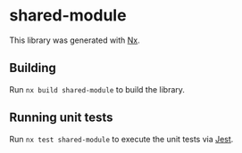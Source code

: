 # shared-module

This library was generated with [Nx](https://nx.dev).

## Building

Run `nx build shared-module` to build the library.

## Running unit tests

Run `nx test shared-module` to execute the unit tests via [Jest](https://jestjs.io).
